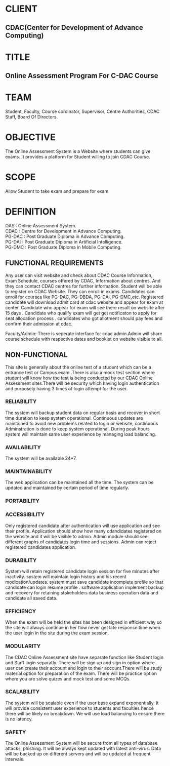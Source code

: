 # CLIENT 
## CDAC(Center for Development of Advance Computing)

# TITLE 
## Online Assessment Program For C-DAC Course

# TEAM

Student, Faculty, Course cordinator, Supervisor, Centre Authorities, CDAC Staff, Board Of Directors.


# OBJECTIVE
The Online Assessment System is a Website where students can give exams. It provides a platform for Student willing to join CDAC Course.

# SCOPE
Allow Student to take exam and prepare for exam

# DEFINITION
    
OAS : Online Assessment System. <br>
CDAC : Centre for Development in Advance Computing. <br>
PG-DAC : Post Graduate Diploma in Advance Computing. <br>
PG-DAI : Post Graduate Diploma in Artificial Intelligence. <br>
PG-DMC : Post Graduate Diploma in Mobile Computing. <br>

## FUNCTIONAL REQUIREMENTS
Any user can visit website and check about CDAC Course Information, Exam Schedule, courses offered by CDAC, Information about centres.
And they can contact CDAC centres for further information. 
Student will be able to register on CDAC Website. They can enroll in exams. Candidates can enroll for courses like PG-DAC, PG-DBDA, PG-DAI, PG-DMC,etc.
Registered candidate will download admit card at cdac website and appear for exam at center.
Candidate who appear for exam will see there result on website after 15 days .
Candidate who qualify  exam will get get notificaton to apply for seat allocation process .
candidates who got allotment should pay fees and confirm their admission at cdac.

Faculty/Admin:
There is seperate interface for cdac admin.Admin will share course schedule with respective dates and booklet on website visible to all.

## NON-FUNCTIONAL
This site is generally about the online test of a student which can be a entrance test or Campus exam .There is also a mock test section where student will know how the test is being conducted by our CDAC Online Assessment sites.There will be security which having login authentication and purposely having 3 times of login attempt for the user.

### RELIABILITY
The system will backup student data on regular basis and recover in short time duration to keep system operational. Continuous updates are maintained to avoid new problems related to login or website, continuous Adminstration is done to keep system operational. During peak hours system will maintain same user experience by managing load balancing.

### AVAILABILITY
The system will be available 24*7.

### MAINTAINABILITY
The web application can be maintained all the time.
The system can be updated and maintained by certain period of time regularly.
### PORTABILITY

### ACCESSIBILITY
Only registered candidate after authentication will use application and see their profile. 
Application should show how many cdandidates registered on the website and it will be visible to admin. Admin module should see different graphs of candidates login time and sessions.
Admin can reject registered candidates application.


### DURABILITY
System will retain registered candidate login session for five minutes after inactivity.
system will maintain login history and his recent modication/updates.
system must save candidate incomplete profile so that candidate can login resume profile .
software application implement backup and recovery for retaining stakeholders data business operation data and candidate all saved data.

### EFFICIENCY
When the exam will be held the sites has been designed in efficient way so the site will always continue in her flow never get late response time when the user login in the site during the exam session.

### MODULARITY
The CDAC Online Assessment site have separate function like Student login and Staff login separatly. There will be sign up and sign in option where user can create their account and login to their account.There will be study material option for preparation of the exam. There will be practice option where you are solve quizes and mock test and some MCQs.

### SCALABILITY
The system will be scalable even if the user base expand exponentially. 
It will provide consistent user experience to students and faculties hence there will be likely no breakdown.
We will use load balancing to ensure there is no latency.

### SAFETY
The Online Assessment System will be secure from all types of database attacks, phishing.
It will be always kept updated with latest anti-virus. Data will be backed up on different servers and will be updated at frequent intervals.
